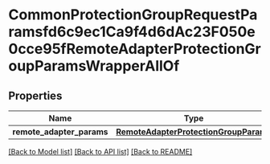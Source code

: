 # CommonProtectionGroupRequestParamsfd6c9ec1Ca9f4d6dAc23F050e0cce95fRemoteAdapterProtectionGroupParamsWrapperAllOf


## Properties
Name | Type | Description | Notes
------------ | ------------- | ------------- | -------------
**remote_adapter_params** | [**RemoteAdapterProtectionGroupParams**](RemoteAdapterProtectionGroupParams.md) |  | [optional] 

[[Back to Model list]](../README.md#documentation-for-models) [[Back to API list]](../README.md#documentation-for-api-endpoints) [[Back to README]](../README.md)


